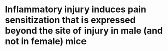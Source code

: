 # Inflammatory injury induces pain sensitization that is expressed beyond the site of injury in male (and not in female) mice
